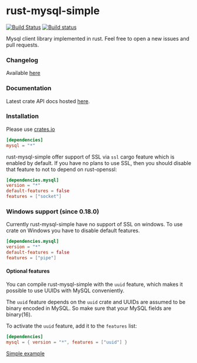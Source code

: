 rust-mysql-simple
=================
[![Build Status](https://travis-ci.org/blackbeam/rust-mysql-simple.png?branch=master)](https://travis-ci.org/blackbeam/rust-mysql-simple) [![Build status](https://ci.appveyor.com/api/projects/status/4te7c9q4tlmwvof0/branch/master?svg=true)](https://ci.appveyor.com/project/blackbeam/rust-mysql-simple/branch/master)

Mysql client library implemented in rust. Feel free to open a new issues and pull requests.

### Changelog
Available [here](https://github.com/blackbeam/rust-mysql-simple/releases)

### Documentation
Latest crate API docs hosted [here](http://blackbeam.org/doc/mysql/index.html).

### Installation
Please use [crates.io](https://crates.io/crates/mysql)

```toml
[dependencies]
mysql = "*"
```

rust-mysql-simple offer support of SSL via `ssl` cargo feature which is enabled by default. If you have no plans to use SSL, then you should disable that feature to not to depend on rust-openssl:

```toml
[dependencies.mysql]
version = "*"
default-features = false
features = ["socket"]
```

### Windows support (since 0.18.0)
Currently rust-mysql-simple have no support of SSL on windows. To use crate on Windows you have to disable default features.

```toml
[dependencies.mysql]
version = "*"
default-features = false
features = ["pipe"]
```

#### Optional features
You can compile rust-mysql-simple with the `uuid` feature, which makes it possible to use UUIDs with MySQL conveniently.

The `uuid` feature depends on the `uuid` crate and UUIDs are assumed to be binary encoded in MySQL. So make sure that your MySQL fields are binary(16).

To activate the `uuid` feature, add it to the `features` list:

```toml
[dependencies]
mysql = { version = "*", features = ["uuid"] }
```

[Simple example](http://blackbeam.org/doc/mysql/index.html#example)
